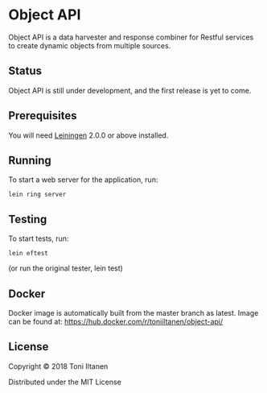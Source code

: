 # Object API

Object API is a data harvester and response combiner for Restful services to create dynamic objects from multiple sources.

## Status

Object API is still under development, and the first release is yet to come.

## Prerequisites

You will need [Leiningen][] 2.0.0 or above installed.

[leiningen]: https://github.com/technomancy/leiningen

## Running

To start a web server for the application, run:

    lein ring server

## Testing

To start tests, run:

    lein eftest

(or run the original tester, lein test)

## Docker

Docker image is automatically built from the master branch as latest. 
Image can be found at: https://hub.docker.com/r/toniiltanen/object-api/

## License

Copyright © 2018 Toni Iltanen

Distributed under the MIT License
